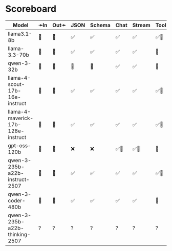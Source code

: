 # Scoreboard

| Model                              | ➛In   | Out➛   | JSON | Schema | Chat | Stream | Tool | Batch | Seed | File | Cite | Think | Probs | Limits |
| ---------------------------------- | ----- | ------ | ---- | ------ | ---- | ------ | ---- | ----- | ---- | ---- | ---- | ----- | ----- | ------ |
| llama3.1-8b                        | 💬    | 💬     | ✅   | ✅     | ✅   | ✅     | ✅🧐 | ❌    | ✅   | ❌   | ❌   | ❌    | ✅    | ✅     |
| llama-3.3-70b                      | 💬    | 💬     | ✅   | ✅     | ✅   | ✅     | 💨   | ❌    | ✅   | ❌   | ❌   | ❌    | ✅    | ✅     |
| qwen-3-32b                         | 💬    | 💬     | 🤪   | 🤪     | ✅   | ✅     | 🧐   | ❌    | ✅   | ❌   | ❌   | ✅    | ✅    | ✅     |
| llama-4-scout-17b-16e-instruct     | 💬    | 💬     | ✅   | ✅     | ✅   | ✅     | ✅🧐 | ❌    | ✅   | ❌   | ❌   | ❌    | ✅    | ✅     |
| llama-4-maverick-17b-128e-instruct | 💬    | 💬     | ✅   | ✅     | ✅   | ✅     | ✅🧐 | ❌    | ✅   | ❌   | ❌   | ❌    | ✅    | ✅     |
| gpt-oss-120b                       | 💬    | 💬     | ❌   | ❌     | ✅🤪 | ✅🤪   | 🧐   | ❌    | ✅   | ❌   | ❌   | ✅    | ✅    | ✅     |
| qwen-3-235b-a22b-instruct-2507     | 💬    | 💬     | ✅   | ✅     | ✅   | ✅     | ✅🧐 | ❌    | ✅   | ❌   | ❌   | ❌    | ✅    | ✅     |
| qwen-3-coder-480b                  | 💬    | 💬     | ✅   | ✅     | ✅   | ✅     | 🧐   | ❌    | ✅   | ❌   | ❌   | ❌    | ✅    | ✅     |
| qwen-3-235b-a22b-thinking-2507     | ?     | ?      | ?    | ?      | ?    | ?      | ?    | ?     | ?    | ?    | ?    | ?     | ?     | ?      |
